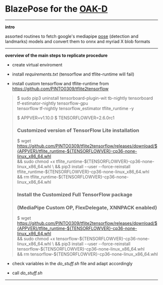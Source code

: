 # BlazePose for the [OAK-D](https://docs.luxonis.com/projects/hardware/en/latest/pages/BW1098OAK.html)

---
**intro**

assorted routines to fetch google's mediapipe [pose](https://google.github.io/mediapipe/solutions/pose.html) (detection and landmarks) models
and convert them to onnx and myriad X blob formats

---
**overview of the main steps to replicate procedure**

* create virtual enviroment

* install *requirements.txt* (tensorflow and tflite-runtime will fail)

* install custom tensorflow and tflite-runtime from https://github.com/PINTO0309/tflite2tensorflow

> $ sudo pip3 uninstall tensorboard-plugin-wit tb-nightly tensorboard \
>                       tf-estimator-nightly tensorflow-gpu \
>                       tensorflow tf-nightly tensorflow_estimator tflite_runtime -y
> 
> $ APPVER=v1.10.0
> $ TENSORFLOWVER=2.6.0rc1
> 
> ### Customized version of TensorFlow Lite installation
> $ wget https://github.com/PINTO0309/tflite2tensorflow/releases/download/${APPVER}/tflite_runtime-${TENSORFLOWVER}-cp36-none-linux_x86_64.whl \
>   && sudo chmod +x tflite_runtime-${TENSORFLOWVER}-cp36-none-linux_x86_64.whl \
>   && pip3 install --user --force-reinstall tflite_runtime-${TENSORFLOWVER}-cp36-none-linux_x86_64.whl \
>   && rm tflite_runtime-${TENSORFLOWVER}-cp36-none-linux_x86_64.whl
> 
> ### Install the Customized Full TensorFlow package
> ### (MediaPipe Custom OP, FlexDelegate, XNNPACK enabled)
> $ wget https://github.com/PINTO0309/tflite2tensorflow/releases/download/${APPVER}/tflite_runtime-${TENSORFLOWVER}-cp36-none-linux_x86_64.whl \
>   && sudo chmod +x tensorflow-${TENSORFLOWVER}-cp36-none-linux_x86_64.whl \
>   && pip3 install --user --force-reinstall tensorflow-${TENSORFLOWVER}-cp36-none-linux_x86_64.whl \
>   && rm tensorflow-${TENSORFLOWVER}-cp36-none-linux_x86_64.whl

* check variables in the *do_stuff.sh* file and adapt accordingly 

* call *do_stuff.sh*

---
